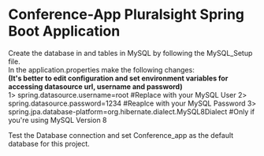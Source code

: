 # Conference-App Pluralsight Spring Boot Application

Create the database in and tables in MySQL by following the MySQL_Setup file.  
In the application.properties make the following changes:  
**(It's better to edit configuration and set environment variables for accessing datasource url, username and password)**  
1> spring.datasource.username=root #Replace with your MySQL User
2> spring.datasource.password=1234 #Reaplce with your MySQL Password
3> spring.jpa.database-platform=org.hibernate.dialect.MySQL8Dialect #Only if you're using MySQL Version 8  





Test the Database connection and set Conference_app as the default database for this project.

